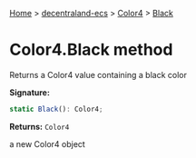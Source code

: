 [Home](./index) &gt; [decentraland-ecs](./decentraland-ecs.md) &gt; [Color4](./decentraland-ecs.color4.md) &gt; [Black](./decentraland-ecs.color4.black.md)

# Color4.Black method

Returns a Color4 value containing a black color

**Signature:**
```javascript
static Black(): Color4;
```
**Returns:** `Color4`

a new Color4 object

